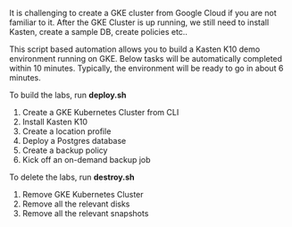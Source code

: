 It is challenging to create a GKE cluster from Google Cloud if you are not familiar to it. After the GKE Cluster is up running, we still need to install Kasten, create a sample DB, create policies etc.. 

This script based automation allows you to build a Kasten K10 demo environment running on GKE. Below tasks will be automatically completed within 10 minutes. Typically, the environment will be ready to go in about 6 minutes.

To build the labs, run **deploy.sh**
1. Create a GKE Kubernetes Cluster from CLI
2. Install Kasten K10
3. Create a location profile
4. Deploy a Postgres database
5. Create a backup policy
6. Kick off an on-demand backup job

To delete the labs, run **destroy.sh**
1. Remove GKE Kubernetes Cluster
2. Remove all the relevant disks
3. Remove all the relevant snapshots

